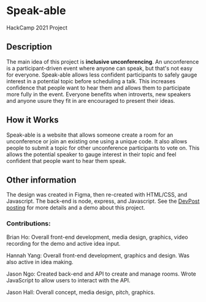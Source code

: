 # Speak-able
HackCamp 2021 Project

## Description ##
The main idea of this project is **inclusive unconferencing**.
An unconference is a participant-driven event where anyone can speak, but that's not easy for everyone.
Speak-able allows less confident participants to safely gauge interest in a potential topic before scheduling a talk.
This increases confidence that people want to hear them and allows them to participate more fully in the event.
Everyone benefits when introverts, new speakers and anyone usure they fit in are encouraged to present their ideas.

## How it Works ## 
Speak-able is a website that allows someone create a room for an unconference or join an existing one using a unique code.
It also allows people to submit a topic for other unconference participants to vote on.
This allows the potential speaker to gauge interest in their topic and feel confident that people want to hear them speak. 

## Other information ##
The design was created in Figma, then re-created with HTML/CSS, and Javascript.
The back-end is node, express, and Javascript. See the [DevPost posting](https://devpost.com/software/speak-able-inclusive-unconferencing) for more details and a demo about this project. 

### Contributions:

Brian Ho: Overall front-end development, media design, graphics, video recording for the demo and active idea input.

Hannah Yang: Overall front-end development, graphics and design. Was also active in idea making.

Jason Ngo: Created back-end and API to create and manage rooms. Wrote JavaScript to allow users to interact with the API.

Jason Hall: Overall concept, media design, pitch, graphics.
